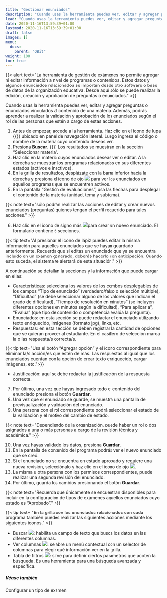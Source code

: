```yaml
---
title: "Gestionar enunciados"
description: "Cuando usas la herramienta puedes ver, editar y agregar preguntas o enunciados vinculados al contenido de una materia. Además, podrás aprender a realizar la validación y aprobación de los enunciados según el rol de las personas que estén a cargo de estas acciones."
lead: "Cuando usas la herramienta puedes ver, editar y agregar preguntas o enunciados vinculados al contenido de una materia. Además, podrás aprender a realizar la validación y aprobación de los enunciados según el rol de las personas que estén a cargo de estas acciones."
date: 2020-11-16T13:59:39+01:00
lastmod: 2020-11-16T13:59:39+01:00
draft: false
images: []
menu:
  docs:
    parent: "QBit"
weight: 100
toc: true
---
```


{{< alert text="La herramienta de gestión de exámenes no permite agregar ni editar información a nivel de programas o contenidos. Estos datos y algunos enunciados relacionados se importan desde otro software o base de datos de la organización educativa. Desde aquí sólo se puede realizar la edición, creación y aprobación de preguntas o enunciados." >}}

Cuando usas la herramienta puedes ver, editar y agregar preguntas o enunciados vinculados al contenido de una materia. Además, podrás aprender a realizar la validación y aprobación de los enunciados según el rol de las personas que estén a cargo de estas acciones.


1. Antes de empezar, accede a la herramienta. Haz clic en el ícono de lupa {{<search-icon>}} ubicado en panel de navegación lateral. Luego ingresa el código o nombre de la materia cuyo contenido deseas ver. 
1. Presiona **Buscar**. {{<search-icon>}} Los resultados se muestran en la sección “Seleccionar materia”.
1. Haz clic en la materia cuyos enunciados deseas ver o editar. A la derecha se muestran los programas relacionados en sus diferentes estados (activos e inactivos).
1. En la grilla de resultados, desplázate con la barra inferior hacia la derecha y presiona el ícono de ojo ![](../../../Downloads/eye.png) para ver los enunciados en aquellos programas que se encuentren activos.
1. En la pantalla “Gestión de evaluaciones”, usa las flechas para desplegar el contenido de la materia (unidad, tema y subtema).

{{< note text="sólo podrán realizar las acciones de editar y crear nuevos enunciados (preguntas) quienes tengan el perfil requerido para tales acciones." >}}

6. Haz clic en el icono de signo más ![](plus.png)para crear un nuevo enunciado. El formulario contiene 5 secciones.


{{< tip text="Al presionar el icono de lápiz puedes editar la misma información para aquellos enunciados que se hayan guardado anteriormente. Recuerda que si editas un enunciado que ya se encuentra incluído en un examen generado, deberás hacerlo con anticipación. Cuando esto suceda, el sistema te alertará de esta situación." >}}


A continuación se detallan la secciones y la información que puede cargar en ellas: 
- Características: selecciona los valores de los combos desplegables de los campos “Tipo de enunciado” (verdadero/falso o selección múltiple), “Dificultad” (se debe seleccionar alguno de los valores que indican el grado de dificultad), “Tiempo de resolución en minutos” (se incluyen diferentes opciones en minutos según la dificultad), “Para aplicar a”, “Evalúa” (qué tipo de contenido o competencia evalúa la pregunta).  
- Enunciados: en esta sección se puede redactar el enunciado utilizando texto enriquecido, imágenes (formato jpg), links, etc.
- Respuestas: en esta sección se deben registrar la cantidad de opciones que se quieran proveer al estudiante. En el casillero de selección marca la o las respuesta/s correcta/s.

{{< tip text="Usa el botón “Agregar opción” y el ícono correspondiente para eliminar la/s acción/es que estén de más. Las respuestas al igual que los enunciados cuentan con la opción de crear texto enriquecido, cargar imágenes, etc.">}}

- Justificación: aquí se debe redactar la justificación de la respuesta correcta.
7. Por último, una vez que hayas ingresado todo el contenido del enunciado presiona el botón **Guardar**.
8. Una vez que el enunciado se guarde, se muestra una pantalla de previsualización y validación del enunciado. 
9. Una persona con el rol correspondiente podrá seleccionar el estado de la validación y el motivo del cambio de estado.

{{< note text="Dependiendo de la organización, puede haber un rol o dos asignados a una o más personas a cargo de la revisión técnica y académica." >}}

10. Una vez hayas validado los datos, presiona **Guardar**.
11. En la pantalla de contenido del programa podrás ver el nuevo enunciado que se creó. 
12. Si el enunciado no se encuentra en estado aprobado y requiere una nueva revisión, selecciónalo y haz clic en el icono de ojo ![](eye2.png).
13.  La misma u otra persona con los permisos correspondientes, puede realizar una segunda revisión del enunciado. 
14. Por último, guarda los cambios presionando el botón **Guardar**.

{{< note text="Recuerda que únicamente se encuentran disponibles para incluir en la configuración de tipos de exámenes aquellos enunciados cuyo estado es “Aprobado”." >}}

{{< tip text= "En la grilla con los enunciados relacionados con cada programa también puedes realizar las siguientes acciones mediante los siguientes iconos." >}}

- Buscar ![](search.png):  habilita un campo de texto que busca los datos en las diferentes columnas.
- Ver columnas ![](ver%20columnas%202.png): se abre un menú contextual con un selector de columnas para elegir qué información ver en la grilla.
- Tabla de filtros ![](../../../Downloads/tabla%20de%20filtros.png): sirve para definir ciertos parámetros que acoten la búsqueda. Es una herramienta para una búsqueda avanzada y específica.

##### Véase también

Configurar un tipo de examen
